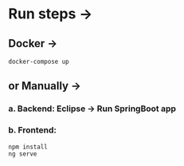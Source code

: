 # Run steps ->  
## Docker ->
``` docker-compose up ``` 
  
## or Manually ->  
### a. Backend: Eclipse -> Run SpringBoot app  
### b. Frontend:
```
npm install
ng serve
```
